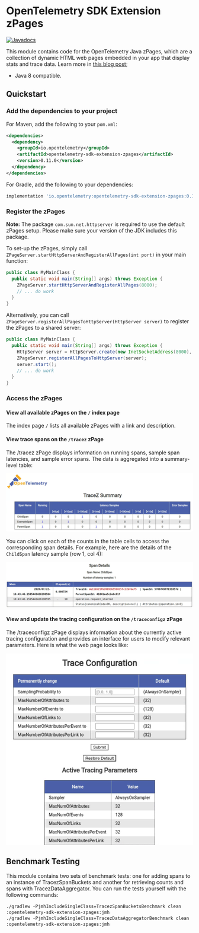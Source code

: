 # OpenTelemetry SDK Extension zPages

[![Javadocs][javadoc-image]][javadoc-url]

This module contains code for the OpenTelemetry Java zPages, which are a collection of dynamic HTML
web pages embedded in your app that display stats and trace data. Learn more in [this blog post][zPages blog];

* Java 8 compatible.

<!--- TODO: Update javadoc -->
[javadoc-image]: https://www.javadoc.io/badge/io.opentelemetry/opentelemetry-sdk-contrib-auto-config.svg
[javadoc-url]: https://www.javadoc.io/doc/io.opentelemetry/opentelemetry-sdk-contrib-auto-config
[zPages blog]: https://medium.com/opentelemetry/zpages-in-opentelemetry-2b080a81eb47

## Quickstart

### Add the dependencies to your project

For Maven, add the following to your `pom.xml`:
```xml
<dependencies>
  <dependency>
    <groupId>io.opentelemetry</groupId>
    <artifactId>opentelemetry-sdk-extension-zpages</artifactId>
    <version>0.11.0</version>
  </dependency>
</dependencies>
```

For Gradle, add the following to your dependencies:
```groovy
implementation 'io.opentelemetry:opentelemetry-sdk-extension-zpages:0.11.0'
```

### Register the zPages

**Note:** The package `com.sun.net.httpserver` is required to use the default zPages setup. Please make sure your
version of the JDK includes this package.

To set-up the zPages, simply call `ZPageServer.startHttpServerAndRegisterAllPages(int port)` in your
main function:

```java
public class MyMainClass {
  public static void main(String[] args) throws Exception {
    ZPageServer.startHttpServerAndRegisterAllPages(8080);
    // ... do work
  }
}
```

Alternatively, you can call `ZPageServer.registerAllPagesToHttpServer(HttpServer server)` to
register the zPages to a shared server:

```java
public class MyMainClass {
  public static void main(String[] args) throws Exception {
    HttpServer server = HttpServer.create(new InetSocketAddress(8000), 10);
    ZPageServer.registerAllPagesToHttpServer(server);
    server.start();
    // ... do work
  }
}
```

### Access the zPages

#### View all available zPages on the `/` index page

The index page `/` lists all available zPages with a link and description.

#### View trace spans on the `/tracez` zPage

The /tracez zPage displays information on running spans, sample span latencies, and sample error
spans. The data is aggregated into a summary-level table:

![tracez-table](img/tracez-table.png)

You can click on each of the counts in the table cells to access the corresponding span
details. For example, here are the details of the `ChildSpan` latency sample (row 1, col 4):

![tracez-details](img/tracez-details.png)

#### View and update the tracing configuration on the `/traceconfigz` zPage

The /traceconfigz zPage displays information about the currently active tracing configuration and 
provides an interface for users to modify relevant parameters. Here is what the web page looks like:

![traceconfigz](img/traceconfigz.png)

## Benchmark Testing

This module contains two sets of benchmark tests: one for adding spans to an instance of
TracezSpanBuckets and another for retrieving counts and spans with TracezDataAggregator. You can run
the tests yourself with the following commands:

```
./gradlew -PjmhIncludeSingleClass=TracezSpanBucketsBenchmark clean :opentelemetry-sdk-extension-zpages:jmh
./gradlew -PjmhIncludeSingleClass=TracezDataAggregatorBenchmark clean :opentelemetry-sdk-extension-zpages:jmh
```
